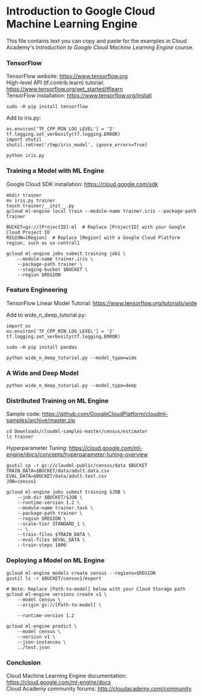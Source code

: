 # Introduction to Google Cloud Machine Learning Engine
This file contains text you can copy and paste for the examples in Cloud Academy's _Introduction to Google Cloud Machine Learning Engine_ course.  

### TensorFlow
TensorFlow website: https://www.tensorflow.org  
High-level API (tf.contrib.learn) tutorial: https://www.tensorflow.org/get_started/tflearn  
TensorFlow installation: https://www.tensorflow.org/install  

```
sudo -H pip install tensorflow
```

Add to iris.py:  
```
os.environ['TF_CPP_MIN_LOG_LEVEL'] = '2'
tf.logging.set_verbosity(tf.logging.ERROR)
import shutil
shutil.rmtree('/tmp/iris_model', ignore_errors=True)
```

```
python iris.py  
```

### Training a Model with ML Engine
Google Cloud SDK installation: https://cloud.google.com/sdk  

```
mkdir trainer  
mv iris.py trainer  
touch trainer/__init__.py  
gcloud ml-engine local train --module-name trainer.iris --package-path trainer  
```

```
BUCKET=gs://[ProjectID]-ml  # Replace [ProjectID] with your Google Cloud Project ID  
REGION=[Region]  # Replace [Region] with a Google Cloud Platform region, such as us-central1  
```
```
gcloud ml-engine jobs submit training job1 \
    --module-name trainer.iris \
    --package-path trainer \
    --staging-bucket $BUCKET \
    --region $REGION
```

### Feature Engineering
TensorFlow Linear Model Tutorial: https://www.tensorflow.org/tutorials/wide  

Add to wide_n_deep_tutorial.py:  
```
import os
os.environ['TF_CPP_MIN_LOG_LEVEL'] = '2'
tf.logging.set_verbosity(tf.logging.ERROR)
```

```
sudo -H pip install pandas  
```

```
python wide_n_deep_tutorial.py --model_type=wide  
```

### A Wide and Deep Model
```
python wide_n_deep_tutorial.py --model_type=deep  
```

### Distributed Training on ML Engine
Sample code: https://github.com/GoogleCloudPlatform/cloudml-samples/archive/master.zip
```
cd Downloads/cloudml-samples-master/census/estimator
ls trainer
```
Hyperparameter Tuning: https://cloud.google.com/ml-engine/docs/concepts/hyperparameter-tuning-overview  

```
gsutil cp -r gs://cloudml-public/census/data $BUCKET  
TRAIN_DATA=$BUCKET/data/adult.data.csv  
EVAL_DATA=$BUCKET/data/adult.test.csv  
JOB=census1  
```
```
gcloud ml-engine jobs submit training $JOB \
    --job-dir $BUCKET/$JOB \
    --runtime-version 1.2 \
    --module-name trainer.task \
    --package-path trainer \
    --region $REGION \
    --scale-tier STANDARD_1 \
    -- \
    --train-files $TRAIN_DATA \
    --eval-files $EVAL_DATA \
    --train-steps 1000
```

### Deploying a Model on ML Engine
```
gcloud ml-engine models create census --regions=$REGION  
gsutil ls -r $BUCKET/census1/export  
```
```
# Note: Replace [Path-to-model] below with your Cloud Storage path
gcloud ml-engine versions create v1 \
    --model census \
    --origin gs://[Path-to-model] \
```
```
    --runtime-version 1.2
```
```
gcloud ml-engine predict \
    --model census \
    --version v1 \
    --json-instances \
    ../test.json
```

### Conclusion
Cloud Machine Learning Engine documentation: https://cloud.google.com/ml-engine/docs  
Cloud Academy community forums: http://cloudacademy.com/community  
